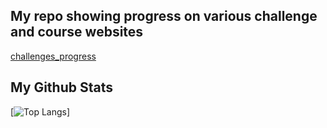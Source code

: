 ## My repo showing progress on various challenge and course websites
[challenges_progress](https://github.com/schmjdt/challenges_progress)

## My Github Stats
[![Top Langs](https://github-readme-stats.vercel.app/api/top-langs/?username=schmjdt&hide=css,asp&theme=radical)]

<!--
**schmjdt/schmjdt** is a ✨ _special_ ✨ repository because its `README.md` (this file) appears on your GitHub profile.

Here are some ideas to get you started:

- 🔭 I’m currently working on ...
- 🌱 I’m currently learning ...
- 👯 I’m looking to collaborate on ...
- 🤔 I’m looking for help with ...
- 💬 Ask me about ...
- 📫 How to reach me: ...
- 😄 Pronouns: ...
- ⚡ Fun fact: ...
-->
